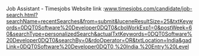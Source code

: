 Job Assistant - Timesjobs
Website link :www.timesjobs.com/candidate/job-search.html?searchName=recentSearches&from=submit&luceneResultSize=25&txtKeywords=0DQT0Software%20Developer0DQT0&cboWorkExp1=0&postWeek=60&searchType=personalizedSearch&actualTxtKeywords=0DQT0Software%20Developer0DQT0&searchBy=0&rdoOperator=OR&txtLocation=India&gadLink=0DQT0Software%20Developer0DQT0,%20India,%20Entry%20Level 
